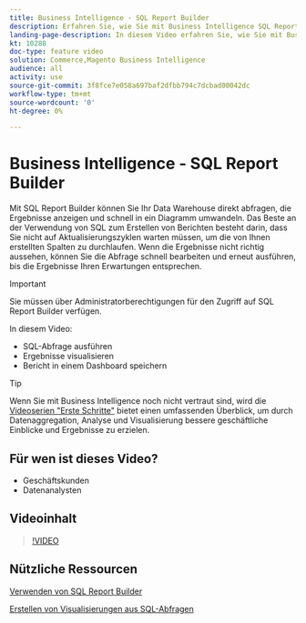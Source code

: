 ```yaml
---
title: Business Intelligence - SQL Report Builder
description: Erfahren Sie, wie Sie mit Business Intelligence SQL Report Builder Ihr Data Warehouse direkt abfragen, die Ergebnisse anzeigen und schnell in ein Diagramm umwandeln können.
landing-page-description: In diesem Video erfahren Sie, wie Sie mit Business Intelligence SQL Report Builder Ihr Data Warehouse direkt abfragen, die Ergebnisse anzeigen und schnell in ein Diagramm umwandeln können.
kt: 10288
doc-type: feature video
solution: Commerce,Magento Business Intelligence
audience: all
activity: use
source-git-commit: 3f8fce7e058a697baf2dfbb794c7dcbad00042dc
workflow-type: tm+mt
source-wordcount: '0'
ht-degree: 0%

---
```


# Business Intelligence - SQL Report Builder

Mit SQL Report Builder können Sie Ihr Data Warehouse direkt abfragen, die Ergebnisse anzeigen und schnell in ein Diagramm umwandeln. Das Beste an der Verwendung von SQL zum Erstellen von Berichten besteht darin, dass Sie nicht auf Aktualisierungszyklen warten müssen, um die von Ihnen erstellten Spalten zu durchlaufen. Wenn die Ergebnisse nicht richtig aussehen, können Sie die Abfrage schnell bearbeiten und erneut ausführen, bis die Ergebnisse Ihren Erwartungen entsprechen.

>[!IMPORTANT]
>
>Sie müssen über Administratorberechtigungen für den Zugriff auf SQL Report Builder verfügen.

In diesem Video:

- SQL-Abfrage ausführen
- Ergebnisse visualisieren
- Bericht in einem Dashboard speichern

>[!TIP]
>
>Wenn Sie mit Business Intelligence noch nicht vertraut sind, wird die [Videoserien &quot;Erste Schritte&quot;](1-overview.md) bietet einen umfassenden Überblick, um durch Datenaggregation, Analyse und Visualisierung bessere geschäftliche Einblicke und Ergebnisse zu erzielen.

## Für wen ist dieses Video?

- Geschäftskunden
- Datenanalysten

## Videoinhalt

>[!VIDEO](https://video.tv.adobe.com/v/342406?quality=12&learn=on)

## Nützliche Ressourcen

[Verwenden von SQL Report Builder](https://docs.magento.com/mbi/data-analyst/dev-reports/sql-rpt-bldr.html)

[Erstellen von Visualisierungen aus SQL-Abfragen](https://docs.magento.com/mbi/tutorials/create-visuals-from-sql.html)
